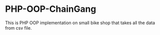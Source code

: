 # PHP-OOP-ChainGang
This is PHP OOP implementation on small bike shop that takes all the data from csv file. 
